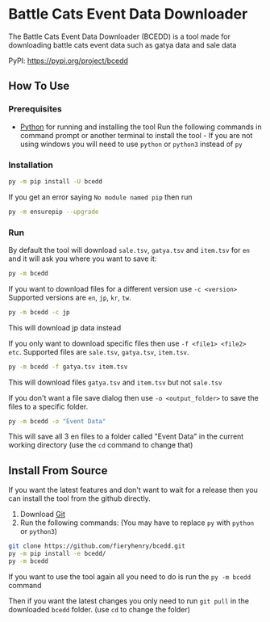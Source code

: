 # Battle Cats Event Data Downloader

The Battle Cats Event Data Downloader (BCEDD) is a tool made for downloading battle cats event data such as gatya data and sale data

PyPI: <https://pypi.org/project/bcedd>

## How To Use

### Prerequisites

- [Python](https://www.python.org/downloads/) for running and installing the tool
Run the following commands in command prompt or another terminal to install the tool - If you are not using windows you will need to use `python` or `python3` instead of `py`

### Installation

```bash
py -m pip install -U bcedd
```

If you get an error saying `No module named pip` then run

```bash
py -m ensurepip --upgrade
```

### Run

By default the tool will download `sale.tsv`, `gatya.tsv` and `item.tsv` for `en` and it will ask you where you want to save it:

```bash
py -m bcedd
```

If you want to download files for a different version use `-c <version>` Supported versions are `en`, `jp`, `kr`, `tw`.

```bash
py -m bcedd -c jp
```

This will download jp data instead

If you only want to download specific files then use `-f <file1> <file2> etc`. Supported files are `sale.tsv`, `gatya.tsv`, `item.tsv`.

```bash
py -m bcedd -f gatya.tsv item.tsv
```

This will download files `gatya.tsv` and `item.tsv` but not `sale.tsv`

If you don't want a file save dialog then use `-o <output_folder>` to save the files to a specific folder.

```bash
py -m bcedd -o "Event Data"
```

This will save all 3 en files to a folder called "Event Data" in the current working directory (use the `cd` command to change that)

## Install From Source

If you want the latest features and don't want to wait for a release then you can install the tool from the github directly.

1. Download [Git](https://git-scm.com/downloads)
2. Run the following commands: (You may have to replace `py` with `python` or `python3`)

```bash
git clone https://github.com/fieryhenry/bcedd.git
py -m pip install -e bcedd/
py -m bcedd
```

If you want to use the tool again all you need to do is run the `py -m bcedd` command

Then if you want the latest changes you only need to run `git pull` in the downloaded `bcedd` folder. (use `cd` to change the folder)

